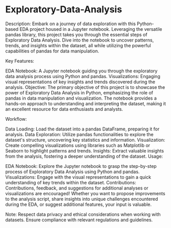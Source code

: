 # Exploratory-Data-Analysis
Description:
Embark on a journey of data exploration with this Python-based EDA project housed in a Jupyter notebook. Leveraging the versatile pandas library, this project takes you through the essential steps of Exploratory Data Analysis. Dive into the notebook to uncover patterns, trends, and insights within the dataset, all while utilizing the powerful capabilities of pandas for data manipulation.

Key Features:

EDA Notebook: A Jupyter notebook guiding you through the exploratory data analysis process using Python and pandas.
Visualizations: Engaging visual representations of key insights and trends discovered during the analysis.
Objective:
The primary objective of this project is to showcase the power of Exploratory Data Analysis in Python, emphasizing the role of pandas in data manipulation and visualization. The notebook provides a hands-on approach to understanding and interpreting the dataset, making it an excellent resource for data enthusiasts and analysts.

Workflow:

Data Loading: Load the dataset into a pandas DataFrame, preparing it for analysis.
Data Exploration: Utilize pandas functionalities to explore the dataset's structure, uncovering key statistics and information.
Visualization: Create compelling visualizations using libraries such as Matplotlib or Seaborn to highlight patterns and trends.
Insights: Extract valuable insights from the analysis, fostering a deeper understanding of the dataset.
Usage:

EDA Notebook: Explore the Jupyter notebook to grasp the step-by-step process of Exploratory Data Analysis using Python and pandas.
Visualizations: Engage with the visual representations to gain a quick understanding of key trends within the dataset.
Contributions:
Contributions, feedback, and suggestions for additional analyses or visualizations are encouraged! Whether you want to propose improvements to the analysis script, share insights into unique challenges encountered during the EDA, or suggest additional features, your input is valuable.

Note:
Respect data privacy and ethical considerations when working with datasets. Ensure compliance with relevant regulations and guidelines.
